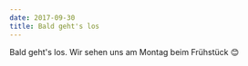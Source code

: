 ```yaml
---
date: 2017-09-30
title: Bald geht's los
---
```


Bald geht's los. Wir sehen uns am Montag beim Frühstück :blush: